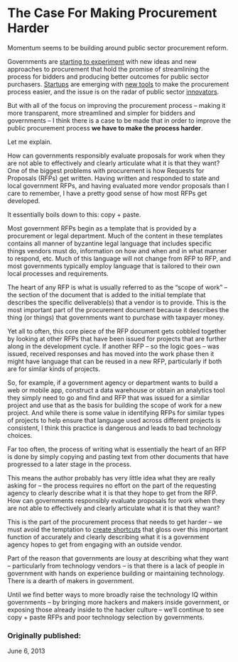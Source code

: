 # The Case For Making Procurement Harder

Momentum seems to be building around public sector procurement reform.

Governments are [starting to experiment](experiments-in-github-based-procurement) with new ideas and new approaches to procurement that hold the promise of streamlining the process for bidders and producing better outcomes for public sector purchasers. [Startups](https://smartprocure.us/) are emerging with [new tools](http://procure.io/) to make the procurement process easier, and the issue is on the radar of public sector [innovators](http://www.codeforamerica.org/blog/2013/05/07/towards-a-procurement-strategy/).

But with all of the focus on improving the procurement process – making it more transparent, more streamlined and simpler for bidders and governments – I think there is a case to be made that in order to improve the public procurement process **we have to make the process harder**. 

Let me explain.

How can governments responsibly evaluate proposals for work when they are not able to effectively and clearly articulate what it is that they want?
One of the biggest problems with procurement is how Requests for Proposals (RFPs) get written. Having written and responded to state and local government RFPs, and having evaluated more vendor proposals than I care to remember, I have a pretty good sense of how most RFPs get developed.

It essentially boils down to this: copy + paste.

Most government RFPs begin as a template that is provided by a procurement or legal department. Much of the content in these templates contains all manner of byzantine legal language that includes specific things vendors must do, information on how and when and in what manner to respond, etc. Much of this language will not change from RFP to RFP, and most governments typically employ language that is tailored to their own local processes and requirements.

The heart of any RFP is what is usually referred to as the “scope of work” – the section of the document that is added to the initial template that describes the specific deliverable(s) that a vendor is to provide. This is the most important part of the procurement document because it describes the thing (or things) that governments want to purchase with taxpayer money.

Yet all to often, this core piece of the RFP document gets cobbled together by looking at other RFPs that have been issued for projects that are further along in the development cycle. If another RFP – so the logic goes – was issued, received responses and has moved into the work phase then it might have language that can be reused in a new RFP, particularly if both are for similar kinds of projects.

So, for example, if a government agency or department wants to build a web or mobile app, construct a data warehouse or obtain an analytics tool they simply need to go and find and RFP that was issued for a similar project and use that as the basis for building the scope of work for a new project. And while there is some value in identifying RFPs for similar types of projects to help ensure that language used across different projects is consistent, I think this practice is dangerous and leads to bad technology choices.

Far too often, the process of writing what is essentially the heart of an RFP is done by simply copying and pasting text from other documents that have progressed to a later stage in the process.

This means the author probably has very little idea what they are really asking for – the process requires no effort on the part of the requesting agency to clearly describe what it is that they hope to get from the RFP. How can governments responsibly evaluate proposals for work when they are not able to effectively and clearly articulate what it is that they want?

This is the part of the procurement process that needs to get harder – we must avoid the temptation to [create shortcuts](http://codeforamerica.org/2013/05/10/how-to-fix-procurement-3-ask-for-the-right-stuff/) that gloss over this important function of accurately and clearly describing what it is a government agency hopes to get from engaging with an outside vendor.

Part of the reason that governments are lousy at describing what they want – particularly from technology vendors – is that there is a lack of people in government with hands on experience building or maintaining technology. There is a dearth of makers in government.

Until we find better ways to more broadly raise the technology IQ within governments – by bringing more hackers and makers inside government, or exposing those already inside to the hacker culture – we’ll continue to see copy + paste RFPs and poor technology selection by governments.


### Originally published: 

June 6, 2013 